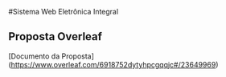 #Sistema Web Eletrônica Integral

## Proposta Overleaf
[Documento da Proposta] (https://www.overleaf.com/6918752dytyhpcgqqjc#/23649969)
